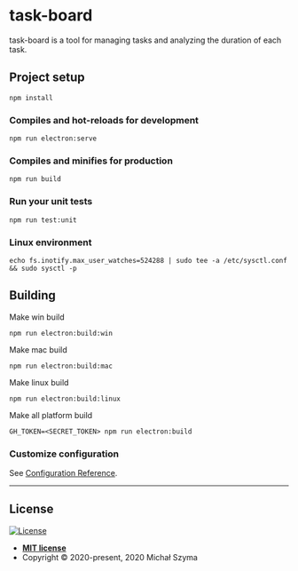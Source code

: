 # task-board

task-board is a tool for managing tasks and analyzing the duration of each task.

## Project setup
```
npm install
```

### Compiles and hot-reloads for development
```
npm run electron:serve
```

### Compiles and minifies for production
```
npm run build
```

### Run your unit tests
```
npm run test:unit
```

### Linux environment
```
echo fs.inotify.max_user_watches=524288 | sudo tee -a /etc/sysctl.conf && sudo sysctl -p
```

## Building
Make win build

```
npm run electron:build:win
```

Make mac build

```
npm run electron:build:mac
```

Make linux build

```
npm run electron:build:linux
```

Make all platform build

```
GH_TOKEN=<SECRET_TOKEN> npm run electron:build
```

### Customize configuration
See [Configuration Reference](https://cli.vuejs.org/config/).

---

## License

[![License](http://img.shields.io/:license-mit-blue.svg?style=flat-square)](http://badges.mit-license.org)

- **[MIT license](https://opensource.org/licenses/MIT)**
- Copyright © 2020-present, 2020 Michał Szyma